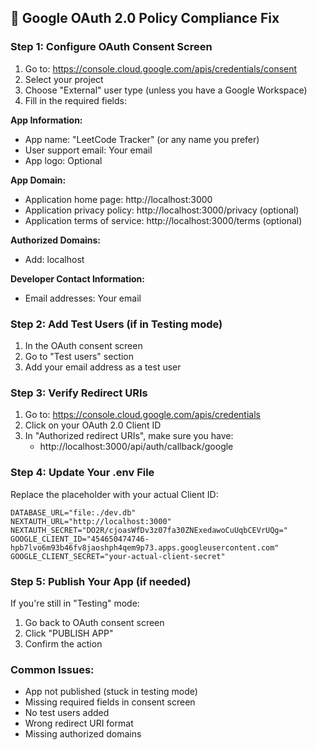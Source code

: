 ## 🚨 Google OAuth 2.0 Policy Compliance Fix

### Step 1: Configure OAuth Consent Screen
1. Go to: https://console.cloud.google.com/apis/credentials/consent
2. Select your project
3. Choose "External" user type (unless you have a Google Workspace)
4. Fill in the required fields:

**App Information:**
- App name: "LeetCode Tracker" (or any name you prefer)
- User support email: Your email
- App logo: Optional

**App Domain:**
- Application home page: http://localhost:3000
- Application privacy policy: http://localhost:3000/privacy (optional)
- Application terms of service: http://localhost:3000/terms (optional)

**Authorized Domains:**
- Add: localhost

**Developer Contact Information:**
- Email addresses: Your email

### Step 2: Add Test Users (if in Testing mode)
1. In the OAuth consent screen
2. Go to "Test users" section
3. Add your email address as a test user

### Step 3: Verify Redirect URIs
1. Go to: https://console.cloud.google.com/apis/credentials
2. Click on your OAuth 2.0 Client ID
3. In "Authorized redirect URIs", make sure you have:
   - http://localhost:3000/api/auth/callback/google

### Step 4: Update Your .env File
Replace the placeholder with your actual Client ID:

```env
DATABASE_URL="file:./dev.db"
NEXTAUTH_URL="http://localhost:3000"
NEXTAUTH_SECRET="DO2R/cjoasWfDv3z07fa30ZNExedawoCuUqbCEVrUQg="
GOOGLE_CLIENT_ID="454650474746-hpb7lvo6m93b46fv8jaoshph4qem9p73.apps.googleusercontent.com"
GOOGLE_CLIENT_SECRET="your-actual-client-secret"
```

### Step 5: Publish Your App (if needed)
If you're still in "Testing" mode:
1. Go back to OAuth consent screen
2. Click "PUBLISH APP"
3. Confirm the action

### Common Issues:
- App not published (stuck in testing mode)
- Missing required fields in consent screen
- No test users added
- Wrong redirect URI format
- Missing authorized domains
